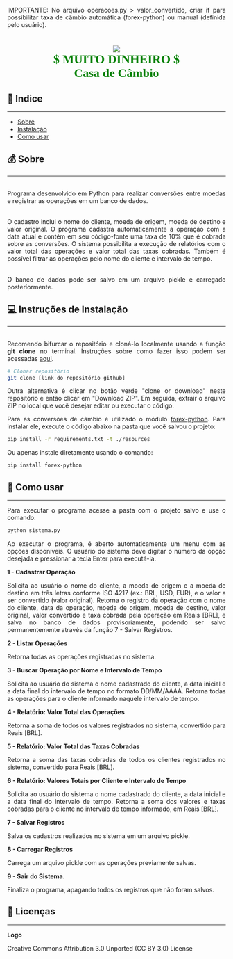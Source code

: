 IMPORTANTE: No arquivo  operacoes.py > valor_convertido, criar if para possibilitar taxa de câmbio automática (forex-python) ou manual (definida pelo usuário).

<style>
h1 {
    color: green;
    font-family: Indigo, serif,
    monospace;
    font-weight: bold;
    }

p {
  text-align: justify;
  text-justify: inter-word;
}

</style>
</head>
<h1>



<h1 align = 'center'> 
    <img src = 'moeda.png'> 
    <br>$ MUITO DINHEIRO $ 
    <br>Casa de Câmbio</br>
</h1>


## 📃 Indice
___

- [Sobre](#-sobre)
- [Instalação](#-instruções-de-instalação)
- [Como usar](#-como-usar)

##  💰 Sobre
___

<br>Programa desenvolvido em Python para realizar conversões entre moedas e registrar as operações em um banco de dados. </br>  
  
<br>O cadastro inclui o nome do cliente, moeda de origem, moeda de destino e valor original. O programa cadastra automaticamente a operação com a data atual e contém em seu código-fonte uma taxa de 10% que é cobrada sobre as conversões. O sistema possibilita a execução de relatórios com o valor total das operações e valor total das taxas cobradas. Também é possível filtrar as operações pelo nome do cliente e intervalo de tempo.</br>

<br>O banco de dados pode ser salvo em um arquivo pickle e carregado posteriormente.</br>

## 💻 Instruções de Instalação
___

<br>Recomendo  bifurcar o repositório e cloná-lo localmente usando a função **git clone** no terminal. Instruções sobre como fazer isso podem ser acessadas [aqui](
https://docs.github.com/pt/github/getting-started-with-github/fork-a-repo).
</br>

``` bash
# Clonar repositório
git clone [link do repositório github]
```
Outra alternativa é clicar no botão verde "clone or download" neste repositório e então clicar em "Download ZIP". Em seguida, extrair o arquivo ZIP no local que você desejar editar ou executar o código.

Para as conversões de câmbio é utilizado o módulo [forex-python](https://pypi.org/project/forex-python/). Para instalar ele, execute o código abaixo na pasta que você salvou o projeto:

```bash
pip install -r requirements.txt -t ./resources
```

Ou apenas instale diretamente usando o comando:

```bash
pip install forex-python
```

## 📝 Como usar
___

Para executar o programa acesse a pasta com o projeto salvo e use o comando: 

```bash
python sistema.py
```

Ao executar o programa, é aberto automaticamente um menu com as opções disponíveis. O usuário do sistema deve digitar o número da opção desejada e pressionar a tecla Enter para executá-la.

**1 - Cadastrar Operação**

Solicita ao usuário o nome do cliente, a moeda de origem e a moeda de destino em três letras conforme ISO 4217 (ex.: BRL, USD, EUR), e o valor a ser convertido (valor original). Retorna o registro da operação com o nome do cliente, data da operação, moeda de origem, moeda de destino, valor original, valor convertido e taxa cobrada pela operação em Reais [BRL], e salva no banco de dados provisoriamente, podendo ser salvo permanentemente através da função 7 - Salvar Registros.

**2 - Listar Operações**

Retorna todas as operações registradas no sistema.

**3 - Buscar Operação por Nome e Intervalo de Tempo**

Solicita ao usuário do sistema o nome cadastrado do cliente, a data inicial e a data final do intervalo de tempo no formato DD/MM/AAAA. Retorna todas as operações para o cliente informado naquele intervalo de tempo.

**4 - Relatório: Valor Total das Operações**

Retorna a soma de todos os valores registrados no sistema, convertido para Reais [BRL].

**5 - Relatório: Valor Total das Taxas Cobradas**

Retorna a soma das taxas cobradas de todos os clientes registrados no sistema, convertido para Reais [BRL].

**6 - Relatório: Valores Totais por Cliente e Intervalo de Tempo**

Solicita ao usuário do sistema o nome cadastrado do cliente, a data inicial e a data final do intervalo de tempo. Retorna a soma dos valores e taxas cobradas para o cliente no intervalo de tempo informado, em Reais [BRL].

**7 - Salvar Registros**

Salva os cadastros realizados no sistema em um arquivo pickle.

**8 - Carregar Registros**

Carrega um arquivo pickle com as operações previamente salvas.

**9 - Sair do Sistema.** 

Finaliza o programa, apagando todos os registros que não foram salvos.

## 🔖 Licenças
---

**Logo**

Creative Commons Attribution 3.0 Unported (CC BY 3.0) License


